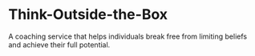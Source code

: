 # Think-Outside-the-Box
A coaching service that helps individuals break free from limiting beliefs and achieve their full potential.
